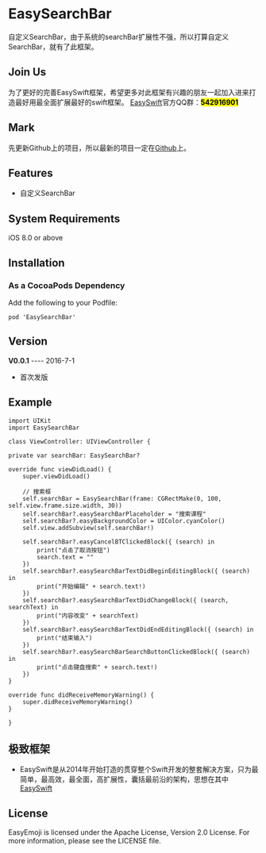 # EasySearchBar
自定义SearchBar，由于系统的searchBar扩展性不强，所以打算自定义SearchBar，就有了此框架。


## Join Us 
为了更好的完善EasySwift框架，希望更多对此框架有兴趣的朋友一起加入进来打造最好用最全面扩展最好的swift框架。
[EasySwift](https://github.com/stubbornnessness/EasySwift)官方QQ群：<mark>**542916901**</mark>

## Mark
先更新Github上的项目，所以最新的项目一定在[Github](https://github.com/stubbornnessness)上。

## Features
* 自定义SearchBar

## System Requirements
iOS 8.0 or above

## Installation
### As a CocoaPods Dependency
Add the following to your Podfile:

	pod 'EasySearchBar'
	
## Version
**V0.0.1** ---- 2016-7-1

* 首次发版
	
## Example
	import UIKit
	import EasySearchBar

	class ViewController: UIViewController {

    private var searchBar: EasySearchBar?

    override func viewDidLoad() {
        super.viewDidLoad()

        // 搜索框
        self.searchBar = EasySearchBar(frame: CGRectMake(0, 100, self.view.frame.size.width, 30))
        self.searchBar?.easySearchBarPlaceholder = "搜索课程"
        self.searchBar?.easyBackgroundColor = UIColor.cyanColor()
        self.view.addSubview(self.searchBar!)

        self.searchBar?.easyCancelBTClickedBlock({ (search) in
            print("点击了取消按钮")
            search.text = ""
        })
        self.searchBar?.easySearchBarTextDidBeginEditingBlock({ (search) in
            print("开始编辑" + search.text!)
        })
        self.searchBar?.easySearchBarTextDidChangeBlock({ (search, searchText) in
            print("内容改变" + searchText)
        })
        self.searchBar?.easySearchBarTextDidEndEditingBlock({ (search) in
            print("结束输入")
        })
        self.searchBar?.easySearchBarSearchButtonClickedBlock({ (search) in
            print("点击键盘搜索" + search.text!)
        })
    }

    override func didReceiveMemoryWarning() {
        super.didReceiveMemoryWarning()
    }

	}

    
## 极致框架
* EasySwift是从2014年开始打造的贯穿整个Swift开发的整套解决方案，只为最简单，最高效，最全面，高扩展性，囊括最前沿的架构，思想在其中[EasySwift](https://github.com/stubbornnessness/EasySwift)

## License
EasyEmoji is licensed under the Apache License, Version 2.0 License. For more information, please see the LICENSE file.
